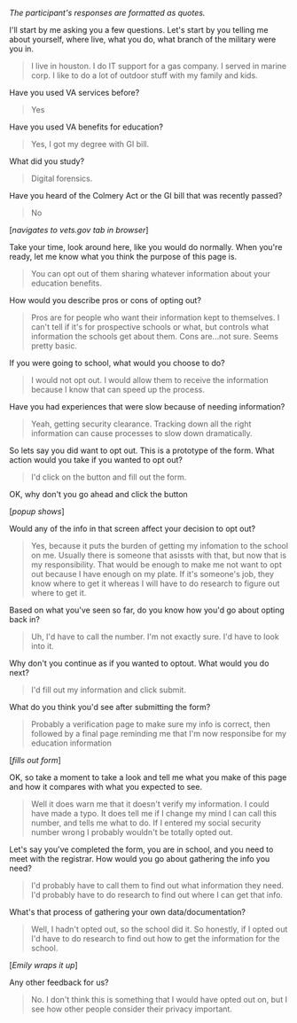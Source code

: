 *The participant's responses are formatted as quotes.*

I'll start by me asking you a few questions.
Let's start by you telling me about yourself, where live, what you do, what branch of the military were you in.

> I live in houston.  I do IT support for a gas company.  I served in marine corp.  I like to do a lot of outdoor stuff with my family and kids.

Have you used VA services before?
> Yes


Have you used VA benefits for education?
> Yes, I got my degree with GI bill.


What did you study?
> Digital forensics.


Have you heard of the Colmery Act or the GI bill that was recently passed?
> No


[*navigates to vets.gov tab in browser*]


Take your time, look around here, like you would do normally.  When you're ready, let me know what you think the purpose of this page is.
> You can opt out of them sharing whatever information about your education benefits.


How would you describe pros or cons of opting out?
> Pros are for people who want their information kept to themselves.  I can't tell if it's for prospective schools or what, but controls what information the schools get about them.
> Cons are...not sure. 
> Seems pretty basic.


If you were going to school, what would you choose to do?
> I would not opt out.  I would allow them to receive the information because I know that can speed up the process.


Have you had experiences that were slow because of needing information?
> Yeah, getting security clearance. Tracking down all the right information can cause processes to slow down dramatically.

So lets say you did want to opt out.  This is a prototype of the form.  What action would you take if you wanted to opt out?
> I'd click on the button and fill out the form.

OK, why don't you go ahead and click the button

[*popup shows*]

Would any of the info in that screen affect your decision to opt out?
> Yes, because it puts the burden of getting my infomation to the school on me.  Usually there is someone that asissts with that, but now that is my responsibility.  That would be enough to make me not want to opt out because I have enough on my plate.  If it's someone's job, they know where to get it whereas I will have to do research to figure out where to get it.

Based on what you've seen so far, do you know how you'd go about opting back in?
> Uh, I'd have to call the number.  I'm not exactly sure.  I'd have to look into it.

Why don't you continue as if you wanted to optout.  What would you do next?
> I'd fill out my information and click submit.

What do you think you'd see after submitting the form?
> Probably a verification page to make sure my info is correct, then followed by a final page reminding me that I'm now responsibe for my education information

[*fills out form*]

OK, so take a moment to take a look and tell me what you make of this page and how it compares with what you expected to see.
> Well it does warn me that it doesn't verify my information.  I could have made a typo.  It does tell me if I change my mind I can call this number, and tells me what to do.  If I entered my social security number wrong I probably wouldn't be totally opted out.

Let's say you've completed the form, you are in school, and you need to meet with the registrar.  How would you go about gathering the info you need?
> I'd probably have to call them to find out what information they need.  I'd probably have to do research to find out where I can get that info.

What's that process of gathering your own data/documentation?
> Well, I hadn't opted out, so the school did it.  So honestly, if I opted out I'd have to do research to find out how to get the information for the school.

[*Emily wraps it up*]

Any other feedback for us?
> No.  I don't think this is something that I would have opted out on, but I see how other people consider their privacy important.


